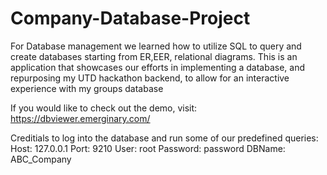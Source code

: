 # Company-Database-Project
For Database management we learned how to utilize SQL to query and create databases starting from ER,EER, relational diagrams. This is an application that showcases our efforts in implementing a database, and repurposing my UTD hackathon backend, to allow for an interactive experience with my groups database

If you would like to check out the demo, visit: https://dbviewer.emerginary.com/

Creditials to log into the database and run some of our predefined queries:
Host: 127.0.0.1 
Port: 9210 
User: root 
Password: password
DBName: ABC_Company
